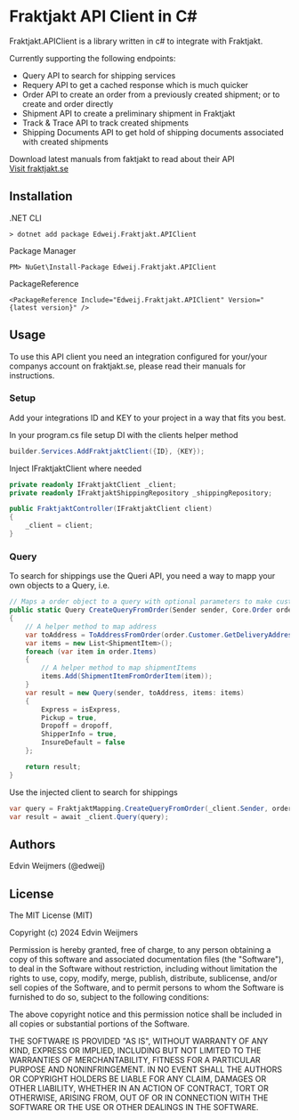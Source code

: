 # Fraktjakt API Client in C#
 
Fraktjakt.APIClient is a library written in c# to integrate with Fraktjakt.

Currently supporting the following endpoints:  
- Query API to search for shipping services
- Requery API to get a cached response which is much quicker 
- Order API to create an order from a previously created shipment; or to create and order directly
- Shipment API to create a preliminary shipment in Fraktjakt
- Track & Trace API to track created shipments
- Shipping Documents API to get hold of shipping documents associated with created shipments

Download latest manuals from faktjakt to read about their API  
[Visit fraktjakt.se](https://www.fraktjakt.se/om_fraktjakt/documentation?locale=en)
 
## Installation

.NET CLI
```
> dotnet add package Edweij.Fraktjakt.APIClient
```

Package Manager
```
PM> NuGet\Install-Package Edweij.Fraktjakt.APIClient
```

PackageReference
```
<PackageReference Include="Edweij.Fraktjakt.APIClient" Version="{latest version}" />
```

## Usage
 
To use this API client you need an integration configured for your/your companys account on fraktjakt.se, please read their manuals for instructions.

### Setup
Add your integrations ID and KEY to your project in a way that fits you best. 

In your program.cs file setup DI with the clients helper method
```C#
builder.Services.AddFraktjaktClient({ID}, {KEY});
```

Inject IFraktjaktClient where needed
```C#
private readonly IFraktjaktClient _client;
private readonly IFraktjaktShippingRepository _shippingRepository;

public FraktjaktController(IFraktjaktClient client)
{
    _client = client;    
}
```

### Query

To search for shippings use the Queri API, you need a way to mapp your own objects to a Query, i.e.
```C#
// Maps a order object to a query with optional parameters to make customn configurations
public static Query CreateQueryFromOrder(Sender sender, Core.Order order, bool isResidental, bool dropoff = false, bool isExpress = false)
{
    // A helper method to map address
    var toAddress = ToAddressFromOrder(order.Customer.GetDeliveryAddress(), isResidental);
    var items = new List<ShipmentItem>();
    foreach (var item in order.Items)
    {
        // A helper method to map shipmentItems
        items.Add(ShipmentItemFromOrderItem(item));
    }
    var result = new Query(sender, toAddress, items: items)
    {
        Express = isExpress,
        Pickup = true,
        Dropoff = dropoff,
        ShipperInfo = true,                
        InsureDefault = false
    };

    return result;
}
```

Use the injected client to search for shippings
```C#
var query = FraktjaktMapping.CreateQueryFromOrder(_client.Sender, order, model.IsResidental, model.Dropoff, model.IsExpress);
var result = await _client.Query(query);
```


 
## Authors
 
Edvin Weijmers (@edweij)
 
## License
 
The MIT License (MIT)

Copyright (c) 2024 Edvin Weijmers

Permission is hereby granted, free of charge, to any person obtaining a copy of this software and associated documentation files (the "Software"), to deal in the Software without restriction, including without limitation the rights to use, copy, modify, merge, publish, distribute, sublicense, and/or sell copies of the Software, and to permit persons to whom the Software is furnished to do so, subject to the following conditions:

The above copyright notice and this permission notice shall be included in all copies or substantial portions of the Software.

THE SOFTWARE IS PROVIDED "AS IS", WITHOUT WARRANTY OF ANY KIND, EXPRESS OR IMPLIED, INCLUDING BUT NOT LIMITED TO THE WARRANTIES OF MERCHANTABILITY, FITNESS FOR A PARTICULAR PURPOSE AND NONINFRINGEMENT. IN NO EVENT SHALL THE AUTHORS OR COPYRIGHT HOLDERS BE LIABLE FOR ANY CLAIM, DAMAGES OR OTHER LIABILITY, WHETHER IN AN ACTION OF CONTRACT, TORT OR OTHERWISE, ARISING FROM, OUT OF OR IN CONNECTION WITH THE SOFTWARE OR THE USE OR OTHER DEALINGS IN THE SOFTWARE.